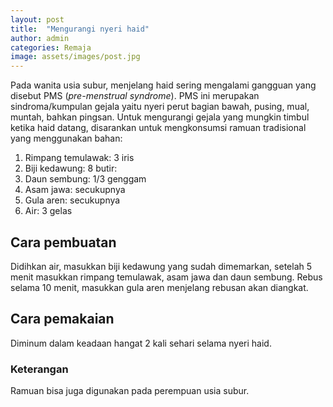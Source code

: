 ```yaml
---
layout: post
title:  "Mengurangi nyeri haid"
author: admin
categories: Remaja
image: assets/images/post.jpg
---
```

<style>
.article-post img {
      display: block;
        margin-left: auto;
          margin-right: auto;
            width: 50%;
}
</style>

Pada wanita usia subur, menjelang haid sering mengalami gangguan yang disebut PMS (*pre-menstrual syndrome*). PMS ini merupakan sindroma/kumpulan gejala yaitu nyeri perut bagian bawah, pusing, mual, muntah, bahkan pingsan. Untuk mengurangi gejala yang mungkin timbul ketika haid datang, disarankan untuk mengkonsumsi ramuan tradisional yang menggunakan bahan:

1. Rimpang temulawak: 3 iris
2. Biji kedawung: 8 butir:
3. Daun sembung: 1/3 genggam
4. Asam jawa: secukupnya
5. Gula aren: secukupnya
6. Air: 3 gelas

## Cara pembuatan
Didihkan air, masukkan biji kedawung yang sudah dimemarkan, setelah 5 menit masukkan rimpang temulawak, asam jawa dan daun sembung. Rebus selama 10 menit, masukkan gula aren menjelang rebusan akan diangkat.

## Cara pemakaian
Diminum dalam keadaan hangat 2 kali sehari selama nyeri haid.

### Keterangan
Ramuan bisa juga digunakan pada perempuan usia subur.